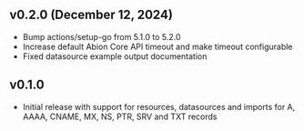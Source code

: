 ## v0.2.0 (December 12, 2024)

* Bump actions/setup-go from 5.1.0 to 5.2.0
* Increase default Abion Core API timeout and make timeout configurable
* Fixed datasource example output documentation

## v0.1.0 
 * Initial release with support for resources, datasources and imports for A, AAAA, CNAME, MX, NS, PTR, SRV and TXT records